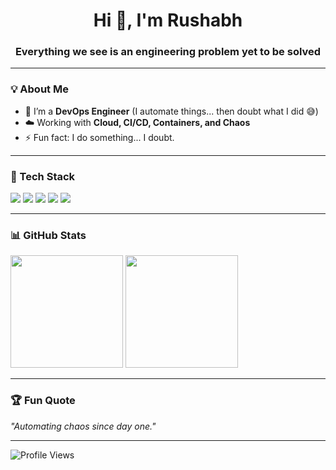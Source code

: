 <h1 align="center">Hi 👋, I'm Rushabh</h1>
<h3 align="center">Everything we see is an engineering problem yet to be solved</h3>

---

### 💡 About Me
- 🔭 I’m a **DevOps Engineer** (I automate things... then doubt what I did 😅)
- ☁️ Working with **Cloud, CI/CD, Containers, and Chaos**
- ⚡ Fun fact: I do something... I doubt.

---

### 🚀 Tech Stack
<p>
  <img src="https://img.shields.io/badge/AWS-232F3E?style=for-the-badge&logo=amazon-aws&logoColor=white"/>
  <img src="https://img.shields.io/badge/Docker-2496ED?style=for-the-badge&logo=docker&logoColor=white"/>
  <img src="https://img.shields.io/badge/Kubernetes-326CE5?style=for-the-badge&logo=kubernetes&logoColor=white"/>
  <img src="https://img.shields.io/badge/Linux-FCC624?style=for-the-badge&logo=linux&logoColor=black"/>
  <img src="https://img.shields.io/badge/Terraform-7B42BC?style=for-the-badge&logo=terraform&logoColor=white"/>
</p>

---

### 📊 GitHub Stats
<p>
  <img src="https://github-readme-stats.vercel.app/api?username=Iamrushabhshahh&show_icons=true&theme=tokyonight" height="180em"/>
  <img src="https://github-readme-streak-stats.herokuapp.com/?user=Iamrushabhshahh&theme=tokyonight" height="180em"/>
</p>

---

### 🏆 Fun Quote
_"Automating chaos since day one."_  

---

![Profile Views](https://komarev.com/ghpvc/?username=Iamrushabhshahh&color=blue)
